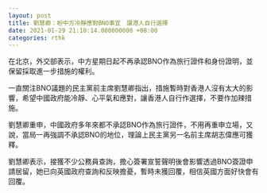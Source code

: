 ```yaml
---
layout: post
title: 劉慧卿：盼中方冷靜應對BNO事宜　讓港人自行選擇
date: 2021-01-29 21:10:14.000000000 +08:00
categories: rthk
---
```


在北京，外交部表示，中方星期日起不再承認BNO作為旅行證件和身份證明，並保留採取進一步措施的權利。

一直關注BNO議題的民主黨前主席劉慧卿指出，措施暫時對香港人沒有太大的影響，希望中國政府能冷靜、心平氣和應對，讓香港人自行作選擇，不要作加辣措施。

劉慧卿重申，中國政府多年來都不承認BNO作為旅行證件，不用再重申立場，又說，當局一再強調不承認BNO的地位，理論上民主黨另一名前主席胡志偉應可獲釋。

劉慧卿表示，接獲不少公務員查詢，擔心簽署宣誓聲明後會影響透過BNO簽證申請居留，她已向英國政府查詢和反映擔憂，暫時未獲回覆，相信英國方面好快會有回覆。
